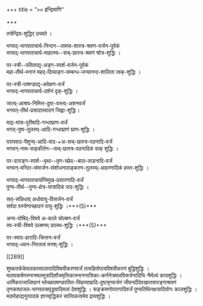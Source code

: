 +++
title = "०० इन्द्रियाणि"

+++

तत्रेन्द्रिय-शुद्धिर् उच्यते ।  

भगवद्-भागवताचार्य-निन्दन--तामस-शास्त्र-श्रवण-वर्जन-पूर्वकं  
भगवद्-भागवताचार्य-माहात्म्य--सच्-छास्त्र-श्रवणं श्रोत्र-शुद्धिः । 

पर-स्त्री--पतिताद्य्-अङ्ग-स्पर्श-वर्जन-पूर्वकं  
महा-तीर्थ-स्नानं महद्-दिव्याङ्ग-सम्बन्ध-जन्यानन्द-शालिता त्वक्-शुद्धिः । 

पर-स्त्री-पाषण्डाद्य्-अवेक्षण-वर्जं  
भगवद्-भागवताचार्य-दर्शनं दृक्-शुद्धिः ।  

जात्य्-आश्रय-निमित्त-दुष्ट-वस्त्व्-अशनवर्जं  
भगवत्-तीर्थ-प्रसादास्वादनं जिह्वा-शुद्धिः।  

मद्य-मांस-पुरीषादि-गन्धाघ्राण-वर्जं  
भगत्-पुष्प-तुलस्य्-आदि-गन्धाघ्राणं घ्राण-शुद्धिः । 

परापवाद-पैशुन्य्-आदि-वाद-+अ-सच्-छास्त्र-पठनादि-वर्जं  
भगवन्-नाम-सङ्कीर्तन--सच्-छास्त्र-पठनादिकं वाक् शुद्धिः । 

पर-दाराङ्ग-स्पर्श--वृथा--तृण-च्छेद--बाल-ताडनादि-वर्जं  
भगवन्-मन्दिर-संमार्जन-संशोधनालङ्करण-तुलस्य्-आहरणादिकं हस्त-शुद्धिः । 

भगवद्-भागवताचार्याभिमुख-प्रसारणादि-वर्जं  
पुण्य-तीर्थ--पुण्य-क्षेत्र-यात्रादिकं पाद-शुद्धिः । 

सत्-सन्निधाव् अधोवायु-विसर्जन-वर्जं  
सर्वदा वस्त्रेणाच्छादनं पायु-शुद्धिः ।+++(5)+++ 

अन्य-योषिद्-विषये अ-काले चोल्बण-वर्जं  
स्व-स्त्री-विषये उल्बणम् उपस्थ-शुद्धिः ।+++(5)+++ 

पर-स्वाप-हारादि-चिन्तन-वर्जं  
भगवद्-ध्यान-निरतत्वं मनश्-शुद्धिः । 

[[289]]

शुष्कतर्ककेवलकाव्यालापादिविषयीकरणवर्जं तत्वहितोपायविषयीकरणं बुद्धिशुद्धिः । मलापकर्षणस्नानमलमूत्रादिशौचमृत्तिकास्नाननासिका-कर्णनेत्रमलविसर्जनादिभिः नैर्मल्यं कायशुद्धिः । धार्मिकराजाधिष्ठानं म्लेच्छपाषण्डपतित-सिंहव्याघ्रादि-दुष्टमृगवर्जनं जीवनदीदेवखातसारङ्गाश्रयणं तृणकाष्ठजल-भागवतसमृद्ध्यादिमत्वं देशशुद्धिः ।     सङ्क्रमणोपरागादिवर्जं पुण्यतिथिनक्षत्रादियोगः कालशुद्धिः । मदमोहाद्यनुत्पादकं ज्ञानवृद्धिकरं सात्विकत्वमेव द्रव्यशुद्धिः ।
